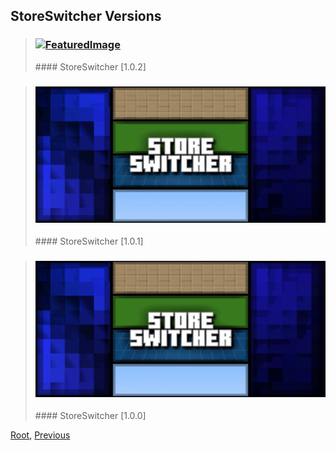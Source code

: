 
## StoreSwitcher Versions
> <h3><a href="./102"><img src="./102/upload/store-switcher_1.png" onerror="this.src='/assets/images/featuredimage.png'" alt="FeaturedImage"></a></h3>
> #### StoreSwitcher [1.0.2]

> <h3><a href="./101"><img src="./101/upload/store-switcher_1.png" onerror="this.src='/assets/images/featuredimage.png'" alt="FeaturedImage"></a></h3>
> #### StoreSwitcher [1.0.1]

> <h3><a href="./100"><img src="./100/upload/store-switcher_1.png" onerror="this.src='/assets/images/featuredimage.png'" alt="FeaturedImage"></a></h3>
> #### StoreSwitcher [1.0.0]

[Root](/), [Previous](./)
